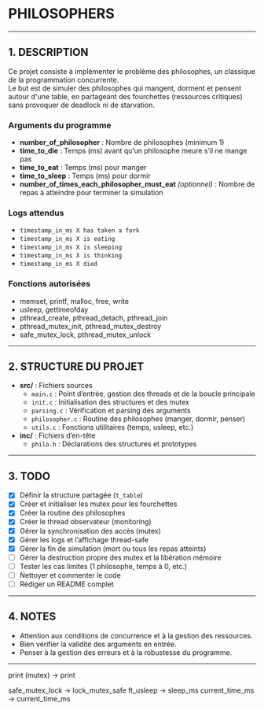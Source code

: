 # PHILOSOPHERS

---

## 1. DESCRIPTION

Ce projet consiste à implémenter le problème des philosophes, un classique de la programmation concurrente.  
Le but est de simuler des philosophes qui mangent, dorment et pensent autour d'une table, en partageant des fourchettes (ressources critiques) sans provoquer de deadlock ni de starvation.

### Arguments du programme

- **number_of_philosopher** : Nombre de philosophes (minimum 1)
- **time_to_die** : Temps (ms) avant qu’un philosophe meure s’il ne mange pas
- **time_to_eat** : Temps (ms) pour manger
- **time_to_sleep** : Temps (ms) pour dormir
- **number_of_times_each_philosopher_must_eat** *(optionnel)* : Nombre de repas à atteindre pour terminer la simulation

### Logs attendus

- `timestamp_in_ms X has taken a fork`
- `timestamp_in_ms X is eating`
- `timestamp_in_ms X is sleeping`
- `timestamp_in_ms X is thinking`
- `timestamp_in_ms X died`

### Fonctions autorisées

- memset, printf, malloc, free, write
- usleep, gettimeofday
- pthread_create, pthread_detach, pthread_join
- pthread_mutex_init, pthread_mutex_destroy
- safe_mutex_lock, pthread_mutex_unlock

---

## 2. STRUCTURE DU PROJET

- **src/** : Fichiers sources
  - `main.c` : Point d’entrée, gestion des threads et de la boucle principale
  - `init.c` : Initialisation des structures et des mutex
  - `parsing.c` : Vérification et parsing des arguments
  - `philosopher.c` : Routine des philosophes (manger, dormir, penser)
  - `utils.c` : Fonctions utilitaires (temps, usleep, etc.)
- **inc/** : Fichiers d’en-tête
  - `philo.h` : Déclarations des structures et prototypes

---

## 3. TODO

- [x] Définir la structure partagée (`t_table`)
- [x] Créer et initialiser les mutex pour les fourchettes
- [x] Créer la routine des philosophes
- [x] Créer le thread observateur (monitoring)
- [x] Gérer la synchronisation des accès (mutex)
- [x] Gérer les logs et l’affichage thread-safe
- [x] Gérer la fin de simulation (mort ou tous les repas atteints)
- [ ] Gérer la destruction propre des mutex et la libération mémoire
- [ ] Tester les cas limites (1 philosophe, temps à 0, etc.)
- [ ] Nettoyer et commenter le code
- [ ] Rédiger un README complet

---

## 4. NOTES

- Attention aux conditions de concurrence et à la gestion des ressources.
- Bien vérifier la validité des arguments en entrée.
- Penser à la gestion des erreurs et à la robustesse du programme.

---

<!-- Structures

t_table → t_table ou t_env (plus parlant pour l’environnement commun)
philo (variable locale) → philosopher (plus explicite)
Variables
stop → simulation_stop ou is_stopped -->
print (mutex) → print
<!-- fork (tableau de mutex) → forks -->
<!-- monitoring (thread) → monitor_thread
total_philo → philo_count
total_meal → meal_goal
time_start → start_time -->
<!-- Fonctions
init_struct → init_table ou init_env
init_philo → init_philosopher
routine_eat → philosopher_eat
routine_sleep → philosopher_sleep
philosopher_think → philosopher_think
routine → philosopher_routine
all_philosopher_satisfied → all_philosophers_satisfied -->
safe_mutex_lock → lock_mutex_safe
ft_usleep → sleep_ms
current_time_ms → current_time_ms